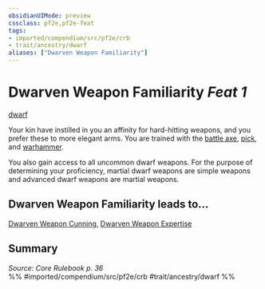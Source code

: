 ```yaml
---
obsidianUIMode: preview
cssclass: pf2e,pf2e-feat
tags:
- imported/compendium/src/pf2e/crb
- trait/ancestry/dwarf
aliases: ["Dwarven Weapon Familiarity"]
---
```

# Dwarven Weapon Familiarity  *Feat 1*  
[dwarf](dwarf.md)  


Your kin have instilled in you an affinity for hard-hitting weapons, and you prefer these to more elegant arms. You are trained with the [battle axe](../equipment/items/battle-axe.md), [pick](../equipment/items/pick.md), and [warhammer](../equipment/items/warhammer.md).

You also gain access to all uncommon dwarf weapons. For the purpose of determining your proficiency, martial dwarf weapons are simple weapons and advanced dwarf weapons are martial weapons.

## Dwarven Weapon Familiarity leads to...

[Dwarven Weapon Cunning](dwarven-weapon-cunning.md), [Dwarven Weapon Expertise](dwarven-weapon-expertise.md)

## Summary

*Source: Core Rulebook p. 36*  
%% #imported/compendium/src/pf2e/crb #trait/ancestry/dwarf %%